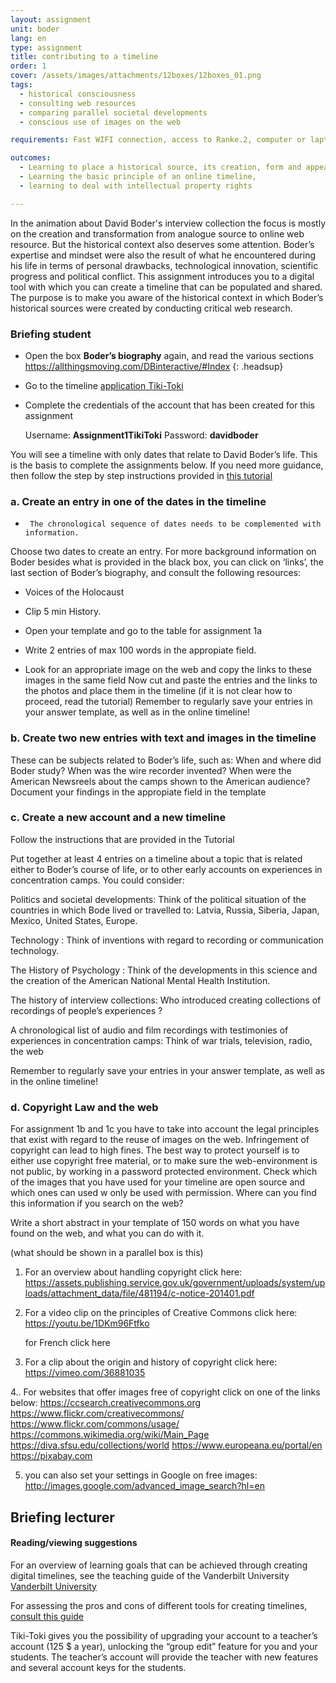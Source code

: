 ```yaml
---
layout: assignment
unit: boder
lang: en
type: assignment
title: contributing to a timeline
order: 1
cover: /assets/images/attachments/12boxes/12boxes_01.png
tags:
  - historical consciousness
  - consulting web resources
  - comparing parallel societal developments
  - conscious use of images on the web

requirements: Fast WIFI connection, access to Ranke.2, computer or laptop, application on laptop or computer to view video, account on Tiki-Toki for timeline.

outcomes:
  - Learning to place a historical source, its creation, form and appearance into a broader societal context
  - Learning the basic principle of an online timeline,
  - learning to deal with intellectual property rights

---
```




In the animation about David Boder's interview collection the focus is mostly on the creation and transformation from analogue source to online web resource. But the historical context also deserves some attention. Boder’s expertise and mindset were also the result of what he encountered during his life in terms of personal drawbacks, technological innovation, scientific progress and political conflict. This assignment introduces you to a digital tool with which you can create a timeline that can be populated and shared. The purpose is to make you aware of the historical context in which Boder’s historical sources were created by conducting critical web research. 

<!-- more -->



<!-- briefing-student -->
### Briefing student
<!-- section-contents -->
- Open the box **Boder’s biography** again, and read the various sections
  https://allthingsmoving.com/DBinteractive/#Index
  {: .headsup}
- Go to the timeline [application Tiki-Toki](https://www.tiki-toki.com/)
- Complete the credentials of the account that has been created for this assignment

    Username: **Assignment1TikiToki**
    Password: **davidboder**

You will see a timeline with only dates that relate to David Boder’s life.
This is the basis to complete the assignments below.
If you need more guidance, then follow the step by step instructions provided in [this tutorial](https://docs.google.com/document/d/1T3tyqnxxN9C1XT1SFvQ8PF6axZRX_EitGElhcuZ7g9c/edit?usp=sharing/)

<!-- section -->
### a. Create an entry in one of the dates in the timeline
<!-- section-contents -->
-      The chronological sequence of dates needs to be complemented with information.

Choose two dates to create an entry.
For more background information on Boder besides what is provided in the black box, you can click on  ‘links’, the last section of Boder’s biography, and consult the following resources:

- Voices of the Holocaust
- Clip 5 min History.

- Open your template and go to the table for assignment 1a
- Write 2 entries of max 100 words in the appropiate field.
- Look for an appropriate image on the web and copy the links to these images in the same field
Now cut and paste the entries and the links to the photos and place them in the timeline (if it is not clear how to proceed, read the tutorial)
Remember to regularly save your entries in your answer template, as well as in the online timeline!


<!-- section -->
### b. Create two new entries with text and images in the timeline
<!-- section-contents -->
These can be subjects related to Boder’s life, such as:
When and  where did Boder study?
When was the wire recorder invented?
When were the American Newsreels about the camps shown to the American audience?
Document your findings in the appropiate field in the template

<!-- section -->
### c. Create a new account and a new timeline
<!-- section-contents -->
Follow the instructions that are provided in the Tutorial

Put together at least 4 entries on a timeline about a topic  that is related either to Boder’s course of life, or to other early accounts on experiences in concentration camps.  You could consider:

Politics and societal developments:    Think of the political situation of the countries in which Bode lived or travelled to: Latvia, Russia, Siberia, Japan, Mexico, United States, Europe.

Technology :     Think of  inventions with regard to recording or communication technology.

The History of Psychology :  Think of the developments in this science and the creation of the American National Mental Health Institution.

The history of  interview collections:  Who introduced creating collections of recordings of people’s experiences ?

A chronological list of audio and film recordings with testimonies of experiences in concentration camps: Think of war trials, television, radio, the web

Remember to regularly save your entries in your answer template, as well as in the online timeline!

<!-- section -->
### d. Copyright Law and the web
<!-- section-contents -->
For assignment 1b and 1c  you have to take into account the legal
principles that exist with regard to the reuse of images on the web.
Infringement of copyright can lead to high fines. The best way to
protect yourself is to either use copyright free material, or to make sure
the web-environment is not public, by working in a password protected
environment.
Check which of the images that you have used for your timeline are
open source and which ones can used w only be used with permission.
Where can you find this information if you search on the web?

Write a short abstract in your template of 150 words on what you have found on the web, and what you can do with it.



(what should be shown in a parallel box is this)


1. For an overview about handling copyright click here: https://assets.publishing.service.gov.uk/government/uploads/system/uploads/attachment_data/file/481194/c-notice-201401.pdf

2. For a video clip on the principles of Creative Commons click here: https://youtu.be/1DKm96Ftfko

   for French click here

3.  For a clip about the origin and history of copyright click here: https://vimeo.com/36881035

4..  For  websites that offer images free of copyright click on one of the links below:
      https://ccsearch.creativecommons.org
      https://www.flickr.com/creativecommons/
      https://www.flickr.com/commons/usage/
      https://commons.wikimedia.org/wiki/Main_Page
      https://diva.sfsu.edu/collections/world
      https://www.europeana.eu/portal/en
      https://pixabay.com

5. you can also set your settings in Google on free images:
    http://images.google.com/advanced_image_search?hl=en

<!-- briefing-teacher -->
## Briefing lecturer


#### Reading/viewing  suggestions

For an overview of learning goals that can be achieved through creating digital timelines, see  the teaching guide of the Vanderbilt University [Vanderbilt University]( https://cft.vanderbilt.edu/guides-sub-pages/digital-timelines/)

For assessing the pros and cons of different tools for creating timelines, [consult this guide](https://docs.google.com/document/d/1uprzcDAFaCgK_1TB-A4QxkUjWIMrkWZOG6kAXQdhdDg/edit)


Tiki-Toki gives you the possibility of upgrading your account to a teacher’s account (125 $ a year), unlocking the “group edit” feature for you and your students. The teacher’s account will provide the teacher with new features and several account keys for the students.
